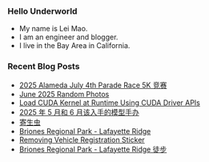 ### Hello Underworld

- My name is Lei Mao.
- I am an engineer and blogger.
- I live in the Bay Area in California.


### Recent Blog Posts

<!-- BLOG-POST-LIST:START -->
- [2025 Alameda July 4th Parade Race 5K 竞赛](https://leimao.github.io/life/2025-Alameda-July-4th-Parade-Race-5K/)
- [June 2025 Random Photos](https://leimao.github.io/photography/2025-June-Random-Photos/)
- [Load CUDA Kernel at Runtime Using CUDA Driver APIs](https://leimao.github.io/blog/CUDA-Driver-Runtime-Load-Run-Kernel/)
- [2025 年 5 月和 6 月该入手的模型手办](https://leimao.github.io/essay/2025%E5%B9%B45%E6%9C%88%E5%92%8C6%E6%9C%88%E8%AF%A5%E5%85%A5%E6%89%8B%E7%9A%84%E6%A8%A1%E5%9E%8B%E6%89%8B%E5%8A%9E/)
- [寄生虫](https://leimao.github.io/essay/%E5%AF%84%E7%94%9F%E8%99%AB-Parasite-2019/)
- [Briones Regional Park - Lafayette Ridge](https://leimao.github.io/photography/Briones-Regional-Park-Lafayette-Ridge-2025-06-28/)
- [Removing Vehicle Registration Sticker](https://leimao.github.io/blog/Removing-Vehicle-Registration-Sticker/)
- [Briones Regional Park - Lafayette Ridge 徒步](https://leimao.github.io/life/Briones-Regional-Park-Lafayette-Ridge/)
<!-- BLOG-POST-LIST:END -->
